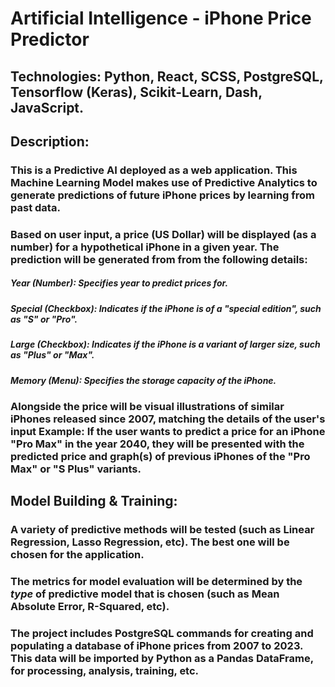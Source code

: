# Artificial Intelligence - iPhone Price Predictor

## Technologies: Python, React, SCSS, PostgreSQL, Tensorflow (Keras), Scikit-Learn, Dash, JavaScript. 

## Description:

### This is a Predictive AI deployed as a web application. This Machine Learning Model makes use of Predictive Analytics to generate predictions of future iPhone prices by learning from past data. 

### Based on user input, a price (US Dollar) will be displayed (as a number) for a hypothetical iPhone in a given year. The prediction will be generated from from the following details:
##### Year (Number): Specifies year to predict prices for.
##### Special (Checkbox): Indicates if the iPhone is  of a "special edition", such as "S" or "Pro".
##### Large (Checkbox): Indicates if the iPhone is a variant of larger size, such as "Plus" or "Max". 
##### Memory (Menu): Specifies the storage capacity of the iPhone. 

### Alongside the price will be visual illustrations of similar iPhones released since 2007, matching the details of the user's input Example: If the user wants to predict a price for an iPhone "Pro Max" in the year 2040, they will be presented with the predicted price and graph(s) of previous iPhones of the "Pro Max" or "S Plus" variants. 

## Model Building & Training:

### A variety of predictive methods will be tested (such as Linear Regression, Lasso Regression, etc). The best one will be chosen for the application. 
### The metrics for model evaluation will be determined by the *type* of predictive model that is chosen (such as Mean Absolute Error, R-Squared, etc). 
### The project includes PostgreSQL commands for creating and populating a database of iPhone prices from 2007 to 2023. This data will be imported by Python as a Pandas DataFrame, for processing, analysis, training, etc.
